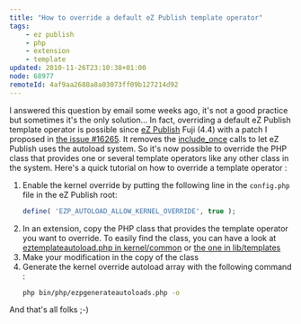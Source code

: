 ```yaml
---
title: "How to override a default eZ Publish template operator"
tags:
    - ez publish
    - php
    - extension
    - template
updated: 2010-11-26T23:10:38+01:00
node: 68977
remoteId: 4af9aa2688a8a03073ff09b127214d92
---
```


I answered this question by email some weeks ago, it's not a good practice but sometimes it's the only solution... In fact, overriding a default eZ Publish template operator is possible since [eZ Publish](/tag/ez+publish) Fuji (4.4) with a patch I proposed in [the issue #16265](http://issues.ez.no/16265). It removes the [include_once](http://www.php.net/include_once) calls to let eZ Publish uses the autoload system. So it's now possible to override the PHP class that provides one or several template operators like any other class in the system. Here's a quick tutorial on how to override a template operator :


1. Enable the kernel override by putting the following line in the <code>config.php</code>
 file in the eZ Publish root:
    ``` php
    define( 'EZP_AUTOLOAD_ALLOW_KERNEL_OVERRIDE', true );
    ```
2. In an extension, copy the PHP class that provides the template operator you want to override. To easily find the class, you can have a look at [eztemplateautoload.php in kernel/common](https://github.com/ezsystems/ezpublish-legacy/blob/master/kernel/common/eztemplateautoload.php) or [the one in lib/templates](https://github.com/ezsystems/ezpublish-legacy/blob/master/lib/eztemplate/classes/eztemplateautoload.php)
3. Make your modification in the copy of the class
4. Generate the kernel override autoload array with the following command :
    ``` bash
    php bin/php/ezpgenerateautoloads.php -o
    ```


And that's all folks ;-)

